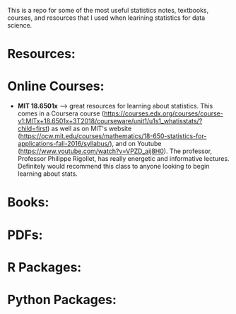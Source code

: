 This is a repo for some of the most useful statistics notes, textbooks, courses, and resources that I used when learining statistics for data science.

# Resources:



# Online Courses: 
- **MIT 18.6501x** --> great resources for learning about statistics. This comes in a Coursera course (https://courses.edx.org/courses/course-v1:MITx+18.6501x+3T2018/courseware/unit1/u1s1_whatisstats/?child=first) as well as on MIT's website (https://ocw.mit.edu/courses/mathematics/18-650-statistics-for-applications-fall-2016/syllabus/), and on Youtube (https://www.youtube.com/watch?v=VPZD_aij8H0). The professor, Professor Philippe Rigollet, has really energetic and informative lectures. Definitely would recommend this class to anyone looking to begin learning about stats.


# Books: 



# PDFs: 



# R Packages: 




# Python Packages: 




